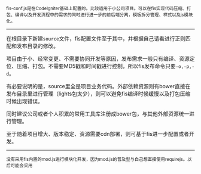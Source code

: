 <small>fis-conf.js是在CodeIgniter基础上配置的。比较适用于小公司项目。可以在fis实现代码压缩、打包、编译以及开发流程中的需求的同时进行进一步的前后端分离，模板拆分管理、样式以及js模块化。</small>

******

在根目录下新建<code>source</code>文件，fis配置文件至于其中，并根据自己请看进行正则匹配和发布目录的修改。

项目由于小、经常变更、不需要协同开发等原因，发布需求一般只有编译、资源定位、压缩、打包。不需要MD5戳和时间戳进行控制，所以fis发布命令只要<code>-o,-p,-d</code>。

有必要说明的是，source里全是项目业务代码。外部依赖资源则有bower直接在发布目录里进行管理（lights包太少），则可以避免fis编译时候缓慢以及打包压缩时候出现错误。

同时建议公司或者个人积累的常用工具库注册成bower包，与其他外部资源统一进行管理。

至于随着项目增大、版本稳定、资源需要cdn部署，则可基于fis进一步配置或者开发。

******
<small>没有采用fis内置的mod.js进行模块化开发，因为mod.js的普及型与自己想直接使用requirejs。以后可能会采用</small>


